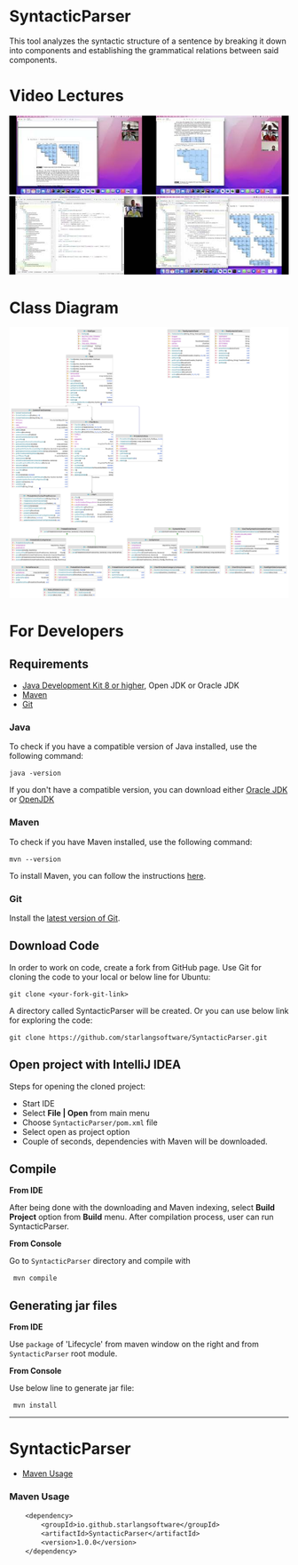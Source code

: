 # SyntacticParser

This tool analyzes the syntactic structure of a sentence by breaking it down into components and establishing the grammatical relations between said components.

Video Lectures
============

[<img src=video1.jpg width="50%">](https://youtu.be/4erjWXDlJRI)[<img src=video2.jpg width="50%">](https://youtu.be/XwmCs21kosU)[<img src=video3.jpg width="50%">](https://youtu.be/2pWtrpLGYTA)[<img src=video4.jpg width="50%">](https://youtu.be/ajF3p1p6yMM)

Class Diagram
============

<img src="classDiagram.png">

For Developers
============

## Requirements

* [Java Development Kit 8 or higher](#java), Open JDK or Oracle JDK
* [Maven](#maven)
* [Git](#git)

### Java 

To check if you have a compatible version of Java installed, use the following command:

    java -version
    
If you don't have a compatible version, you can download either [Oracle JDK](https://www.oracle.com/technetwork/java/javase/downloads/jdk8-downloads-2133151.html) or [OpenJDK](https://openjdk.java.net/install/)    

### Maven
To check if you have Maven installed, use the following command:

    mvn --version
    
To install Maven, you can follow the instructions [here](https://maven.apache.org/install.html).      

### Git

Install the [latest version of Git](https://git-scm.com/book/en/v2/Getting-Started-Installing-Git).

## Download Code

In order to work on code, create a fork from GitHub page. 
Use Git for cloning the code to your local or below line for Ubuntu:

	git clone <your-fork-git-link>

A directory called SyntacticParser will be created. Or you can use below link for exploring the code:

	git clone https://github.com/starlangsoftware/SyntacticParser.git

## Open project with IntelliJ IDEA

Steps for opening the cloned project:

* Start IDE
* Select **File | Open** from main menu
* Choose `SyntacticParser/pom.xml` file
* Select open as project option
* Couple of seconds, dependencies with Maven will be downloaded. 


## Compile

**From IDE**

After being done with the downloading and Maven indexing, select **Build Project** option from **Build** menu. After compilation process, user can run SyntacticParser.

**From Console**

Go to `SyntacticParser` directory and compile with 

     mvn compile 

## Generating jar files

**From IDE**

Use `package` of 'Lifecycle' from maven window on the right and from `SyntacticParser` root module.

**From Console**

Use below line to generate jar file:

     mvn install



------------------------------------------------

SyntacticParser
============
+ [Maven Usage](#maven-usage)


### Maven Usage

        <dependency>
            <groupId>io.github.starlangsoftware</groupId>
            <artifactId>SyntacticParser</artifactId>
            <version>1.0.0</version>
        </dependency>
